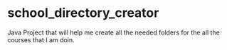 # school_directory_creator

Java Project that will help me create all the needed folders for the all the courses that I am doin. 